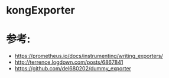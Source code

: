 # kongExporter

# 参考: 
  - https://prometheus.io/docs/instrumenting/writing_exporters/
  - http://terrence.logdown.com/posts/6867841
  - https://github.com/del680202/dummy_exporter
